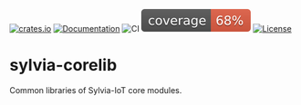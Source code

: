 [![crates.io](https://img.shields.io/crates/v/sylvia-iot-corelib)](https://crates.io/crates/sylvia-iot-corelib)
[![Documentation](https://docs.rs/sylvia-iot-corelib/badge.svg)](https://docs.rs/sylvia-iot-corelib)
![CI](https://github.com/woofdogtw/sylvia-iot-core/actions/workflows/build-test.yaml/badge.svg)
[![Coverage](https://raw.githubusercontent.com/woofdogtw/sylvia-iot-core/gh-pages/docs/coverage/sylvia-iot-corelib/badges/flat.svg)](https://woofdogtw.github.io/sylvia-iot-core/coverage/sylvia-iot-corelib/)
[![License](https://img.shields.io/badge/license-MIT-blue.svg)](LICENSE)

# sylvia-corelib

Common libraries of Sylvia-IoT core modules.
